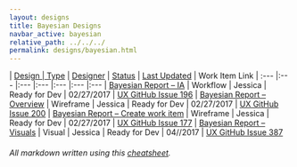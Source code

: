 ```yaml
---
layout: designs
title: Bayesian Designs
navbar_active: bayesian
relative_path: ../../../
permalink: designs/bayesian.html
---
```


| <a href="javascript:SortTable(0);" id="designTableTitle" class="sort">Design | <a href="javascript:SortTable(1);" id="designTableType" class="sort">Type</a> | <a href="javascript:SortTable(2);" id="designTableDesigner" class="sort">Designer</a> | <a href="javascript:SortTable(3);" id="designTableStatus" class="sort">Status<a/> | <a href="javascript:SortTable(4, 'D', 'mdy');" id="designTableUpdate" class="sort">Last Updated</a> | <span id="designTableWILinks">Work Item Link</span>
| :---                                              |:---                   |:---           |:---               |:---               |:---                                                                                                      |:---
| [Bayesian Report – IA](https://redhat.invisionapp.com/share/FGAMYKX6E)                              | Workflow              | Jessica       | Ready for Dev     | 02/27/2017        | [UX GitHub Issue 196](https://github.com/fabric8-ui/fabric8-ux/issues/196)
| [Bayesian Report – Overview](https://redhat.invisionapp.com/share/ZRAM1RRPJ)                        | Wireframe             | Jessica       | Ready for Dev     | 02/27/2017        | [UX GitHub Issue 200](https://github.com/fabric8-ui/fabric8-ux/issues/200)
| [Bayesian Report – Create work item](https://redhat.invisionapp.com/share/27AM2N4N9)                | Wireframe             | Jessica       | Ready for Dev     | 02/27/2017        | [UX GitHub Issue 177](https://github.com/fabric8-ui/fabric8-ux/issues/177)
| [Bayesian Report – Visuals](https://redhat.invisionapp.com/share/7VBBOXXZS)                         | Visual                | Jessica       | Ready for Dev     | 04//2017          | [UX GitHub Issue 387](https://github.com/fabric8-ui/fabric8-ux/issues/387)

###### All markdown written using this [cheatsheet](https://github.com/adam-p/markdown-here/wiki/Markdown-Cheatsheet).
